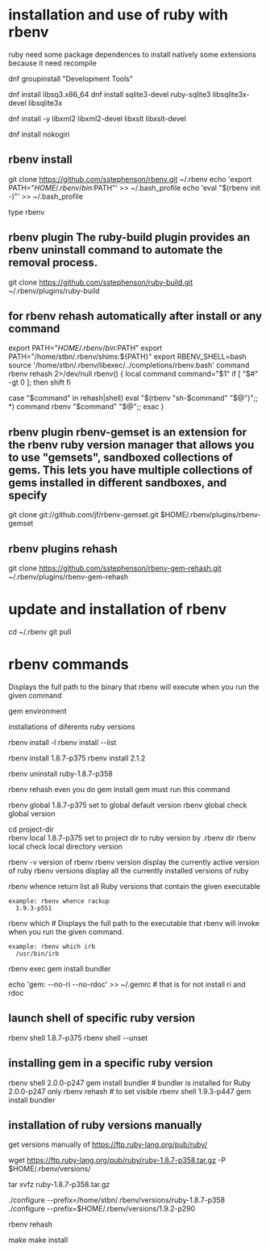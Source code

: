
# installation and use of ruby with rbenv

ruby need some package dependences to install natively some extensions because it need recompile

dnf groupinstall "Development Tools"

dnf install libsq3.x86_64
dnf install sqlite3-devel ruby-sqlite3 libsqlite3x-devel libsqlite3x

dnf install -y libxml2 libxml2-devel libxslt libxslt-devel 

dnf install nokogiri


## rbenv install

  git clone https://github.com/sstephenson/rbenv.git ~/.rbenv
  echo 'export PATH="$HOME/.rbenv/bin:$PATH"' >> ~/.bash_profile
  echo 'eval "$(rbenv init -)"' >> ~/.bash_profile

  type rbenv

## rbenv plugin The ruby-build plugin provides an rbenv uninstall command to automate the removal process.

git clone https://github.com/sstephenson/ruby-build.git ~/.rbenv/plugins/ruby-build


## for rbenv rehash automatically after install or any command 

export PATH="$HOME/.rbenv/bin:$PATH"
export PATH="/home/stbn/.rbenv/shims:${PATH}"
export RBENV_SHELL=bash
source '/home/stbn/.rbenv/libexec/../completions/rbenv.bash'
command rbenv rehash 2>/dev/null
rbenv() {
  local command
  command="$1"
  if [ "$#" -gt 0 ]; then
    shift
  fi

  case "$command" in
  rehash|shell)
    eval "$(rbenv "sh-$command" "$@")";;
  *)
    command rbenv "$command" "$@";;
  esac
}


## rbenv plugin rbenv-gemset is an extension for the rbenv ruby version manager that allows you to use "gemsets", sandboxed collections of gems. This lets you have multiple collections of gems installed in different sandboxes, and specify

git clone git://github.com/jf/rbenv-gemset.git $HOME/.rbenv/plugins/rbenv-gemset

## rbenv plugins rehash

git clone https://github.com/sstephenson/rbenv-gem-rehash.git ~/.rbenv/plugins/rbenv-gem-rehash



# update and installation of rbenv

  cd ~/.rbenv
  git pull


# rbenv commands

Displays the full path to the binary that rbenv will execute when you run the given command
  
  gem environment

installations of diferents ruby versions

  rbenv install -l
  rbenv install --list

  rbenv install 1.8.7-p375
  rbenv install 2.1.2

  rbenv uninstall ruby-1.8.7-p358

  rbenv rehash                          even you do gem install gem must run this command

  rbenv global 1.8.7-p375               set to global default version 
  rbenv global				                  check global version 

  cd project-dir                        
  rbenv local 1.8.7-p375                set to project dir to ruby version by .rbenv dir
  rbenv local                           check local directory version


  rbenv -v                                version of rbenv
  rbenv version                           display the currently active version of ruby
  rbenv versions                          display all the currently installed versions of ruby

  rbenv whence <gem>                      return list all Ruby versions that contain the given executable
	
    example: rbenv whence rackup
      1.9.3-p551

  rbenv which <gem> # Displays the full path to the executable that rbenv will invoke when you run the given command.

    example: rbenv which irb
      /usr/bin/irb

  rbenv exec gem install bundler


echo 'gem: --no-ri --no-rdoc' >> ~/.gemrc # that is for not install ri and rdoc





## launch shell of specific ruby version

  rbenv shell 1.8.7-p375
  rbenv shell --unset


## installing gem in a specific ruby version

  rbenv shell 2.0.0-p247
  gem install bundler  # bundler is installed for Ruby 2.0.0-p247 only
  rbenv rehash # to set visible
  rbenv shell 1.9.3-p447
  gem install bundler







## installation of ruby versions manually

get versions manually of https://ftp.ruby-lang.org/pub/ruby/

wget https://ftp.ruby-lang.org/pub/ruby/ruby-1.8.7-p358.tar.gz -P $HOME/.rbenv/versions/

tar xvfz ruby-1.8.7-p358.tar.gz

./configure --prefix=/home/stbn/.rbenv/versions/ruby-1.8.7-p358
./configure --prefix=$HOME/.rbenv/versions/1.9.2-p290

rbenv rehash

make
make install













